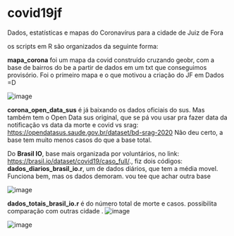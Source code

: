 # covid19jf
Dados, estatísticas e mapas do Coronavírus para a cidade de Juiz de Fora


os scripts em R são organizados da seguinte forma:

**mapa_corona** foi um mapa da covid construído cruzando geobr, com a base de bairros do be a partir de dados em um txt que conseguimos provisório. Foi o primeiro mapa e o que motivou a criação do JF em Dados =D

![image](https://user-images.githubusercontent.com/53457944/113977685-56098180-9819-11eb-9f0e-0bd36f42091f.png)


**corona_open_data_sus** é já baixando os dados oficiais do sus.
Mas também tem o Open Data sus original, que se pá vou usar pra fazer data da notificação vs data da morte e covid vs srag: https://opendatasus.saude.gov.br/dataset/bd-srag-2020 
Não deu certo, a base tem muito menos casos do que a base total.


Do **Brasil IO**, base mais organizada por voluntários, no link: https://brasil.io/dataset/covid19/caso_full/., fiz dois códigos:
**dados_diarios_brasil_io.r**, um de dados diários, que tem a média movel. Funciona bem, mas os dados demoram. vou tee que achar outra base

![image](https://user-images.githubusercontent.com/53457944/113977274-bb10a780-9818-11eb-9b2b-b268d5529f06.png)

**dados_totais_brasil_io.r** é do número total de morte e casos. possibilita comparação com outras cidade .
![image](https://user-images.githubusercontent.com/53457944/113977326-ccf24a80-9818-11eb-8de1-d62d9dd5f230.png)

![image](https://user-images.githubusercontent.com/53457944/113977367-dd0a2a00-9818-11eb-9039-8c141e507bf1.png)

